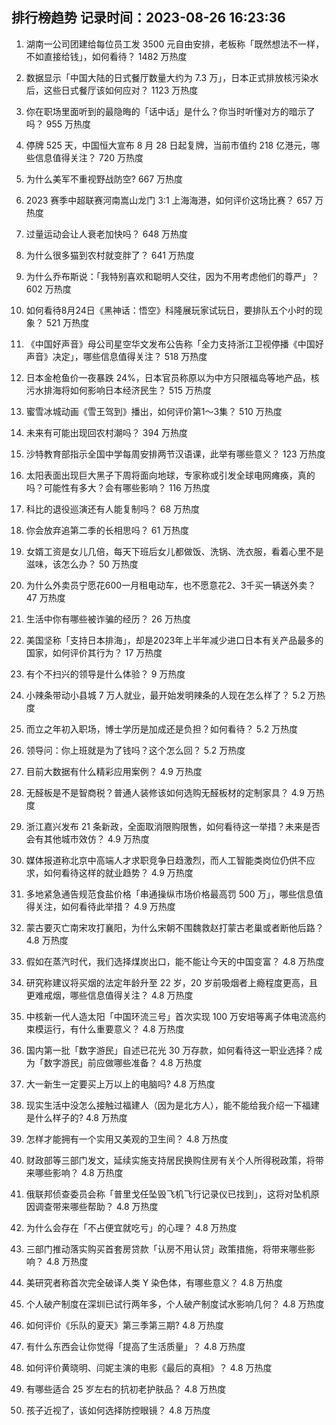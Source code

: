 
## 排行榜趋势 记录时间：2023-08-26 16:23:36
  
  1. 湖南一公司团建给每位员工发 3500 元自由安排，老板称「既然想法不一样，不如直接给钱」，如何看待？ 1482 万热度
    
  2. 数据显示「中国大陆的日式餐厅数量大约为 7.3 万」，日本正式排放核污染水后，这些日式餐厅该如何应对？ 1123 万热度
    
  3. 你在职场里面听到的最隐晦的「话中话」是什么？你当时听懂对方的暗示了吗？ 955 万热度
    
  4. 停牌 525 天，中国恒大宣布 8 月 28 日起复牌，当前市值约 218 亿港元，哪些信息值得关注？ 720 万热度
    
  5. 为什么美军不重视野战防空? 667 万热度
    
  6. 2023 赛季中超联赛河南嵩山龙门 3:1 上海海港，如何评价这场比赛？ 657 万热度
    
  7. 过量运动会让人衰老加快吗？ 648 万热度
    
  8. 为什么很多猫到农村就变胖了？ 641 万热度
    
  9. 为什么乔布斯说：「我特别喜欢和聪明人交往，因为不用考虑他们的尊严」？ 602 万热度
    
  10. 如何看待8月24日《黑神话：悟空》科隆展玩家试玩日，要排队五个小时的现象？ 521 万热度
    
  11. 《中国好声音》母公司星空华文发布公告称「全力支持浙江卫视停播《中国好声音》决定」，哪些信息值得关注？ 518 万热度
    
  12. 日本金枪鱼价一夜暴跌 24%，日本官员称原以为中方只限福岛等地产品，核污水排海将如何影响日本经济民生？ 515 万热度
    
  13. 蜜雪冰城动画《雪王驾到》播出，如何评价第1～3集？ 510 万热度
    
  14. 未来有可能出现回农村潮吗？ 394 万热度
    
  15. 沙特教育部指示全国中学每周安排两节汉语课，此举有哪些意义？ 123 万热度
    
  16. 太阳表面出现巨大黑子下周将面向地球，专家称或引发全球电网瘫痪，真的吗？可能性有多大？会有哪些影响？ 116 万热度
    
  17. 科比的退役巡演还有人能复制吗？ 68 万热度
    
  18. 你会放弃追第二季的长相思吗？ 61 万热度
    
  19. 女婿工资是女儿几倍，每天下班后女儿都做饭、洗锅、洗衣服，看着心里不是滋味，该怎么办？ 50 万热度
    
  20. 为什么外卖员宁愿花600一月租电动车，也不愿意花2、3千买一辆送外卖？ 47 万热度
    
  21. 生活中你有哪些被诈骗的经历？ 26 万热度
    
  22. 美国坚称「支持日本排海」，却是2023年上半年减少进口日本有关产品最多的国家，如何评价其行为？ 17 万热度
    
  23. 有个不扫兴的领导是什么体验？ 9 万热度
    
  24. 小辣条带动小县城 7 万人就业，最开始发明辣条的人现在怎么样了？ 5.2 万热度
    
  25. 而立之年初入职场，博士学历是加成还是负担？如何看待？ 5.2 万热度
    
  26. 领导问：你上班就是为了钱吗？这个怎么回？ 5.2 万热度
    
  27. 目前大数据有什么精彩应用案例？ 4.9 万热度
    
  28. 无醛板是不是智商税？普通人装修该如何选购无醛板材的定制家具？ 4.9 万热度
    
  29. 浙江嘉兴发布 21 条新政，全面取消限购限售，如何看待这一举措？未来是否会有其他城市效仿？ 4.9 万热度
    
  30. 媒体报道称北京中高端人才求职竞争日趋激烈，而人工智能类岗位仍供不应求，如何看待这样的就业趋势？ 4.9 万热度
    
  31. 多地紧急通告规范食盐价格「串通操纵市场价格最高罚 500 万」，哪些信息值得关注，如何看待此举措？ 4.9 万热度
    
  32. 蒙古要灭亡南宋攻打襄阳，为什么宋朝不围魏救赵打蒙古老巢或者断他后路？ 4.8 万热度
    
  33. 假如在蒸汽时代，我们选择煤炭出口，能不能让今天的中国变富？ 4.8 万热度
    
  34. 研究称建议将买烟的法定年龄升至 22 岁，20 岁前吸烟者上瘾程度更高，且更难戒烟，哪些信息值得关注？ 4.8 万热度
    
  35. 中核新一代人造太阳「中国环流三号」首次实现 100 万安培等离子体电流高约束模运行，有什么重要意义？ 4.8 万热度
    
  36. 国内第一批「数字游民」自述已花光 30 万存款，如何看待这一职业选择？成为「数字游民」前应做哪些准备？ 4.8 万热度
    
  37. 大一新生一定要买上万以上的电脑吗? 4.8 万热度
    
  38. 现实生活中没怎么接触过福建人（因为是北方人），能不能给我介绍一下福建是什么样子的? 4.8 万热度
    
  39. 怎样才能拥有一个实用又美观的卫生间？ 4.8 万热度
    
  40. 财政部等三部门发文，延续实施支持居民换购住房有关个人所得税政策，将带来哪些影响？ 4.8 万热度
    
  41. 俄联邦侦查委员会称「普里戈任坠毁飞机飞行记录仪已找到」，这将对坠机原因调查带来哪些帮助？ 4.8 万热度
    
  42. 为什么会存在「不占便宜就吃亏」的心理？ 4.8 万热度
    
  43. 三部门推动落实购买首套房贷款「认房不用认贷」政策措施，将带来哪些影响？ 4.8 万热度
    
  44. 美研究者称首次完全破译人类 Y 染色体，有哪些意义？ 4.8 万热度
    
  45. 个人破产制度在深圳已试行两年多，个人破产制度试水影响几何？ 4.8 万热度
    
  46. 如何评价《乐队的夏天》第三季第三期? 4.8 万热度
    
  47. 有什么东西会让你觉得「提高了生活质量」？ 4.8 万热度
    
  48. 如何评价黄晓明、闫妮主演的电影《最后的真相》？ 4.8 万热度
    
  49. 有哪些适合 25 岁左右的抗初老护肤品？ 4.8 万热度
    
  50. 孩子近视了，该如何选择防控眼镜？ 4.8 万热度
    